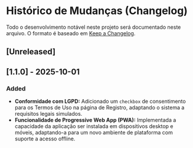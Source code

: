 # Histórico de Mudanças (Changelog)

Todo o desenvolvimento notável neste projeto será documentado neste arquivo. O formato é baseado em [Keep a Changelog](https://keepachangelog.com/en/1.0.0/).

## [Unreleased]

## [1.1.0] - 2025-10-01

### Added
- **Conformidade com LGPD:** Adicionado um `checkbox` de consentimento para os Termos de Uso na página de Registro, adaptando o sistema a requisitos legais simulados.
- **Funcionalidade de Progressive Web App (PWA):** Implementada a capacidade da aplicação ser instalada em dispositivos desktop e móveis, adaptando-a para um novo ambiente de plataforma com suporte a acesso offline.
